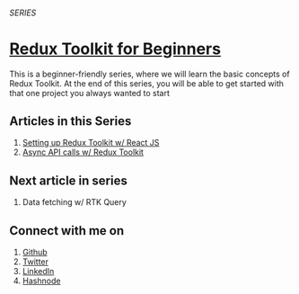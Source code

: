 ###### SERIES

# [Redux Toolkit for Beginners](https://rahulravindran.hashnode.dev/series/redux-toolkit)

This is a beginner-friendly series, where we will learn the basic concepts of Redux Toolkit. At the end of this series, you will be able to get started with that one project you always wanted to start

## Articles in this Series

1. [Setting up Redux Toolkit w/ React JS](https://rahulravindran.hashnode.dev/redux-toolkit-setup)
1. [Async API calls w/ Redux Toolkit](https://rahulravindran.hashnode.dev/redux-toolkit-createAsyncThunk)

## Next article in series

1. Data fetching w/ RTK Query

## Connect with me on

1. [Github](https://github.com/imrhlrvndrn)
1. [Twitter](https://twitter.com/imrhlrvndrn)
1. [LinkedIn](https://www.linkedin.com/in/imrhlrvndrn/)
1. [Hashnode](https://hashnode.com/@im-rhlrvndrn)
